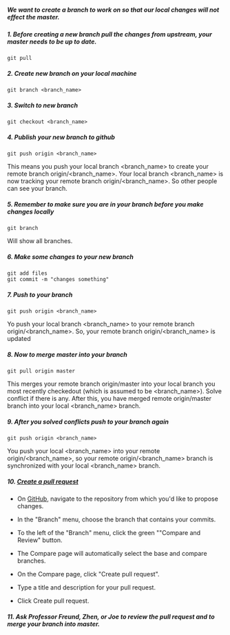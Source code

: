 ##### We want to create a branch to work on so that our local changes will not effect the master.

##### 1. Before creating a new branch pull the changes from upstream, your master needs to be up to date.
```
git pull
```

##### 2. Create new branch on your local machine
```
git branch <branch_name>
```
##### 3. Switch to new branch
```
git checkout <branch_name>
```
##### 4. Publish your new branch to github
```
git push origin <branch_name>
```
This means you push your local branch <branch_name> to create your remote branch origin/<branch_name>. Your local branch <branch_name> is now tracking your remote branch origin/<branch_name>.
So other people can see your branch.

##### 5. Remember to make sure you are in your branch before you make changes locally
```
git branch
```
Will show all branches.
##### 6. Make some changes to your new branch
```
git add files
git commit -m "changes something"
```
##### 7. Push to your branch
```
git push origin <branch_name>
```
Yo push your local branch <branch_name> to your remote branch origin/<branch_name>. So, your remote branch origin/<branch_name> is updated
##### 8. Now to merge master into your branch
```
git pull origin master
```
This merges your remote branch origin/master into your local branch you most recently checkedout (which is assumed to be <branch_name>). Solve conflict if there is any. After this, you have merged remote origin/master branch into your local <branch_name> branch. 
##### 9. After you solved conflicts push to your branch again
```
git push origin <branch_name>
```
You push your local <branch_name> into your remote origin/<branch_name>, so your remote origin/<branch_name> branch is synchronized with your local <branch_name> branch.
##### 10. [Create a pull request](https://help.github.com/articles/creating-a-pull-request/)
* On [GitHub](https://github.com/cse103/Webwork_AdaptiveHints), navigate to the repository from which you'd like to propose changes.

* In the "Branch" menu, choose the branch that contains your commits.

* To the left of the "Branch" menu, click the green ""Compare and Review" button.

* The Compare page will automatically select the base and compare branches.

* On the Compare page, click "Create pull request".

* Type a title and description for your pull request.

* Click Create pull request.

##### 11. Ask Professor Freund, Zhen, or Joe to review the pull request and to merge your branch into master.
